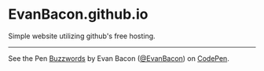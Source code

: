 # EvanBacon.github.io
Simple website utilizing github's free hosting. 
<hr>

<p data-height="265" data-theme-id="0" data-slug-hash="mAPWBL" data-default-tab="js,result" data-user="EvanBacon" data-embed-version="2" class="codepen">See the Pen <a href="http://codepen.io/EvanBacon/pen/mAPWBL/">Buzzwords</a> by Evan Bacon (<a href="http://codepen.io/EvanBacon">@EvanBacon</a>) on <a href="http://codepen.io">CodePen</a>.</p>
<script async src="//assets.codepen.io/assets/embed/ei.js"></script>
